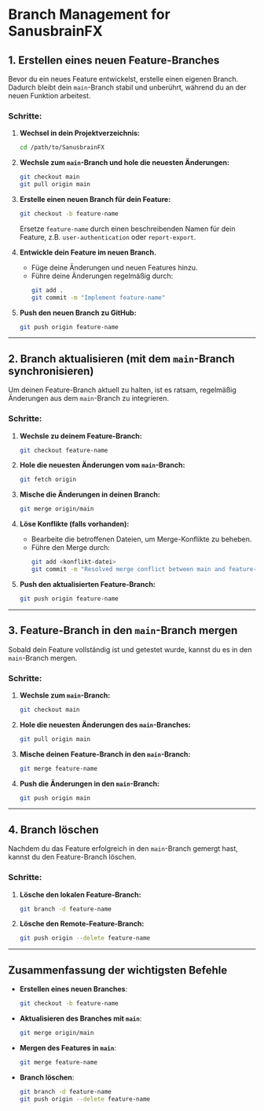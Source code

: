 # Branch Management for SanusbrainFX

## 1. **Erstellen eines neuen Feature-Branches**
Bevor du ein neues Feature entwickelst, erstelle einen eigenen Branch. Dadurch bleibt dein `main`-Branch stabil und unberührt, während du an der neuen Funktion arbeitest.

### Schritte:
1. **Wechsel in dein Projektverzeichnis:**
   ```bash
   cd /path/to/SanusbrainFX
   ```

2. **Wechsle zum `main`-Branch und hole die neuesten Änderungen:**
   ```bash
   git checkout main
   git pull origin main
   ```

3. **Erstelle einen neuen Branch für dein Feature:**
   ```bash
   git checkout -b feature-name
   ```
   Ersetze `feature-name` durch einen beschreibenden Namen für dein Feature, z.B. `user-authentication` oder `report-export`.

4. **Entwickle dein Feature im neuen Branch.**
    - Füge deine Änderungen und neuen Features hinzu.
    - Führe deine Änderungen regelmäßig durch:
      ```bash
      git add .
      git commit -m "Implement feature-name"
      ```

5. **Push den neuen Branch zu GitHub:**
   ```bash
   git push origin feature-name
   ```

---

## 2. **Branch aktualisieren (mit dem `main`-Branch synchronisieren)**

Um deinen Feature-Branch aktuell zu halten, ist es ratsam, regelmäßig Änderungen aus dem `main`-Branch zu integrieren.

### Schritte:
1. **Wechsle zu deinem Feature-Branch:**
   ```bash
   git checkout feature-name
   ```

2. **Hole die neuesten Änderungen vom `main`-Branch:**
   ```bash
   git fetch origin
   ```

3. **Mische die Änderungen in deinen Branch:**
   ```bash
   git merge origin/main
   ```

4. **Löse Konflikte (falls vorhanden):**
    - Bearbeite die betroffenen Dateien, um Merge-Konflikte zu beheben.
    - Führe den Merge durch:
      ```bash
      git add <konflikt-datei>
      git commit -m "Resolved merge conflict between main and feature-name"
      ```

5. **Push den aktualisierten Feature-Branch:**
   ```bash
   git push origin feature-name
   ```

---

## 3. **Feature-Branch in den `main`-Branch mergen**

Sobald dein Feature vollständig ist und getestet wurde, kannst du es in den `main`-Branch mergen.

### Schritte:
1. **Wechsle zum `main`-Branch:**
   ```bash
   git checkout main
   ```

2. **Hole die neuesten Änderungen des `main`-Branches:**
   ```bash
   git pull origin main
   ```

3. **Mische deinen Feature-Branch in den `main`-Branch:**
   ```bash
   git merge feature-name
   ```

4. **Push die Änderungen in den `main`-Branch:**
   ```bash
   git push origin main
   ```

---

## 4. **Branch löschen**

Nachdem du das Feature erfolgreich in den `main`-Branch gemergt hast, kannst du den Feature-Branch löschen.

### Schritte:
1. **Lösche den lokalen Feature-Branch:**
   ```bash
   git branch -d feature-name
   ```

2. **Lösche den Remote-Feature-Branch:**
   ```bash
   git push origin --delete feature-name
   ```

---

## Zusammenfassung der wichtigsten Befehle

- **Erstellen eines neuen Branches**:
  ```bash
  git checkout -b feature-name
  ```

- **Aktualisieren des Branches mit `main`**:
  ```bash
  git merge origin/main
  ```

- **Mergen des Features in `main`**:
  ```bash
  git merge feature-name
  ```

- **Branch löschen**:
  ```bash
  git branch -d feature-name
  git push origin --delete feature-name
  ```